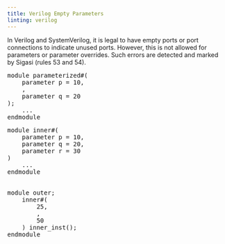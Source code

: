```yaml
---
title: Verilog Empty Parameters
linting: verilog
---
```


In Verilog and SystemVerilog, it is legal to have empty ports or port connections to indicate unused ports. However, this is not allowed for parameters or parameter overrides. Such errors are detected and marked by Sigasi (rules 53 and 54).

<pre>
module parameterized#(
    parameter p = 10,
    <span class="error">,</span>
    parameter q = 20
);
    ...
endmodule
</pre>

<pre>
module inner#(
    parameter p = 10,
    parameter q = 20,
    parameter r = 30
)
    ...
endmodule


module outer;
    inner#( 
        25,
        <span class="error">,</span>
        50
    ) inner_inst();
endmodule
</pre>

<!-- Not configurable -->